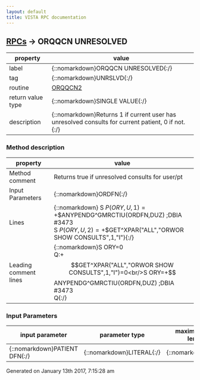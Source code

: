 ```yaml
---
layout: default
title: VISTA RPC documentation
---
```




## [RPCs](TableOfContent.md) &#8594; ORQQCN UNRESOLVED 

 property | value 
--- | --- 
 label | {::nomarkdown}ORQQCN UNRESOLVED{:/}
 tag | {::nomarkdown}UNRSLVD{:/}
 routine | [ORQQCN2](http://code.osehra.org/dox/Routine_ORQQCN2_source.html)
 return value type | {::nomarkdown}SINGLE VALUE{:/}
 description | {::nomarkdown}Returns 1 if current user has unresolved consults for current patient, 0 if not.{:/}


### Method description

 property | value 
 --- | --- 
 Method comment | Returns true if unresolved consults for user/pt
 Input Parameters | {::nomarkdown}ORDFN{:/}
 Lines | {::nomarkdown} S $P(ORY,U,1)=+$$ANYPENDG^GMRCTIU(ORDFN,DUZ)   ;DBIA #3473<br/> S $P(ORY,U,2)=+$$GET^XPAR("ALL","ORWOR SHOW CONSULTS",1,"I"){:/}
 Leading comment lines | {::nomarkdown}S ORY=0<br/>Q:+$$GET^XPAR("ALL","ORWOR SHOW CONSULTS",1,"I")=0<br/>S ORY=+$$ANYPENDG^GMRCTIU(ORDFN,DUZ)   ;DBIA #3473<br/>Q{:/}

### Input Parameters

| input parameter | parameter type | maximum data length | required | description | 
| --- | --- | --- | --- | --- | 
| {::nomarkdown}PATIENT DFN{:/} | {::nomarkdown}LITERAL{:/} | {::nomarkdown}32{:/} | {::nomarkdown}true{:/} |  | 




 Generated on January 13th 2017, 7:15:28 am